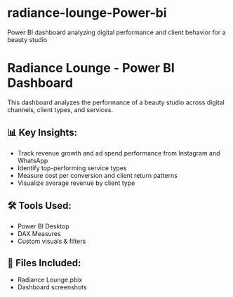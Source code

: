 # radiance-lounge-Power-bi
Power BI dashboard analyzing digital performance and client behavior for a beauty studio
# Radiance Lounge - Power BI Dashboard

This dashboard analyzes the performance of a beauty studio across digital channels, client types, and services.  

## 📊 Key Insights:
- Track revenue growth and ad spend performance from Instagram and WhatsApp
- Identify top-performing service types
- Measure cost per conversion and client return patterns
- Visualize average revenue by client type

## 🛠 Tools Used:
- Power BI Desktop
- DAX Measures
- Custom visuals & filters


## 📁 Files Included:
- Radiance Lounge.pbix
- Dashboard screenshots
